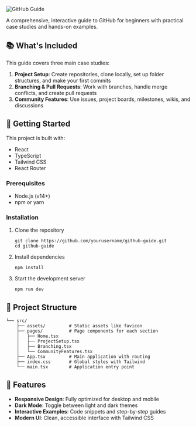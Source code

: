 ![GitHub Guide](https://images.unsplash.com/photo-1518773553398-650c184e0bb3?ixid=M3w3MjUzNDh8MHwxfHNlYXJjaHwyfHxnaXRodWIlMjBjb2RlJTIwY29sbGFib3JhdGlvbnxlbnwwfHx8fDE3NDc2NzU5MzN8MA&ixlib=rb-4.1.0&fit=fillmax&h=500&w=800)

A comprehensive, interactive guide to GitHub for beginners with practical case studies and hands-on examples.

## 📚 What's Included

This guide covers three main case studies:

1. **Project Setup**: Create repositories, clone locally, set up folder structures, and make your first commits
2. **Branching & Pull Requests**: Work with branches, handle merge conflicts, and create pull requests
3. **Community Features**: Use issues, project boards, milestones, wikis, and discussions

## 🚀 Getting Started

This project is built with:

- React
- TypeScript
- Tailwind CSS
- React Router

### Prerequisites

- Node.js (v14+)
- npm or yarn

### Installation

1. Clone the repository
   ```
   git clone https://github.com/yourusername/github-guide.git
   cd github-guide
   ```

2. Install dependencies
   ```
   npm install
   ```

3. Start the development server
   ```
   npm run dev
   ```

## 🧩 Project Structure

```
└── src/
    ├── assets/         # Static assets like favicon
    ├── pages/          # Page components for each section
    │   ├── Home.tsx
    │   ├── ProjectSetup.tsx
    │   ├── Branching.tsx
    │   └── CommunityFeatures.tsx
    ├── App.tsx         # Main application with routing
    ├── index.css       # Global styles with Tailwind
    └── main.tsx        # Application entry point
```

## 🎨 Features

- **Responsive Design**: Fully optimized for desktop and mobile
- **Dark Mode**: Toggle between light and dark themes
- **Interactive Examples**: Code snippets and step-by-step guides
- **Modern UI**: Clean, accessible interface with Tailwind CSS

